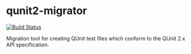 # qunit2-migrator

[![Build Status](https://travis-ci.org/platinumazure/qunit2-migrator.svg?branch=master)](https://travis-ci.org/platinumazure/qunit2-migrator)

Migration tool for creating QUnit test files which conform to the QUnit 2.x
API specification.
